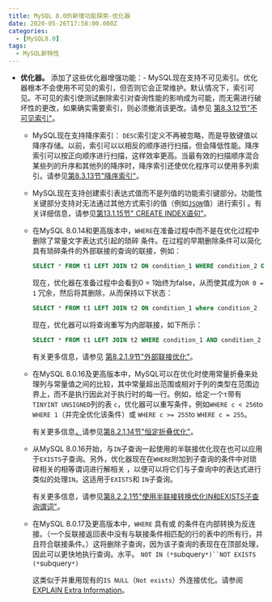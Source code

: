 ```yaml
---
title: MySQL 8.0的新增功能探索-优化器
date: 2020-05-26T17:58:00.000Z
categories:
  - [MySQL8.0]
tags:
  - MySQL新特性
---
```


- **优化器。** 添加了这些优化器增强功能：- MySQL现在支持不可见索引。优化器根本不会使用不可见的索引，但否则它会正常维护。默认情况下，索引可见。不可见的索引使测试删除索引对查询性能的影响成为可能，而无需进行破坏性的更改，如果确实需要索引，则必须撤消该更改。请参见 [第8.3.12节"不可见索引"](https://dev.mysql.com/doc/refman/8.0/en/invisible-indexes.html)。
  - MySQL现在支持降序索引： `DESC`索引定义不再被忽略，而是导致键值以降序存储。以前，索引可以以相反的顺序进行扫描，但会降低性能。降序索引可以按正向顺序进行扫描，这样效率更高。当最有效的扫描顺序混合某些列的升序和其他列的降序时，降序索引还使优化程序可以使用多列索引。请参见[第8.3.13节"降序索引"](https://dev.mysql.com/doc/refman/8.0/en/descending-indexes.html)。

  - MySQL现在支持创建索引表达式值而不是列值的功能索引键部分。功能性关键部分支持对无法通过其他方式索引的值（例如[`JSON`](https://dev.mysql.com/doc/refman/8.0/en/json.html)值）进行索引 。有关详细信息，请参见[第13.1.15节" CREATE INDEX语句"](https://dev.mysql.com/doc/refman/8.0/en/create-index.html)。

  - 在MySQL 8.0.14和更高版本中，`WHERE`在准备过程中而不是在优化过程中删除了常量文字表达式引起的琐碎 条件。在过程的早期删除条件可以简化具有琐碎条件的外部联接的查询的联接，例如：

    ```sql
    SELECT * FROM t1 LEFT JOIN t2 ON condition_1 WHERE condition_2 OR 0 = 1
    ```

    现在，优化器在准备过程中会看到0 = 1始终为false，从而使其成为`OR 0 = 1` 冗余，然后将其删除，从而保持以下状态：

    ```sql
    SELECT * FROM t1 LEFT JOIN t2 ON condition_1 where condition_2
    ```

    现在，优化器可以将查询重写为内部联接，如下所示：

    ```sql
    SELECT * FROM t1 LEFT JOIN t2 WHERE condition_1 AND condition_2
    ```

    有关更多信息，请参见 [第8.2.1.9节"外部联接优化"](https://dev.mysql.com/doc/refman/8.0/en/outer-join-optimization.html)。

  - 在MySQL 8.0.16及更高版本中，MySQL可以在优化时使用常量折叠来处理列与常量值之间的比较，其中常量超出范围或相对于列的类型在范围边界上，而不是执行因此对于执行时的每一行。例如，给定一个`t`带有`TINYINT UNSIGNED`列的表 `c`，优化器可以重写条件，例如`WHERE c < 256`to `WHERE 1`（并完全优化该条件）或 `WHERE c >= 255`to `WHERE c = 255`。

    有关更多信息[，](https://dev.mysql.com/doc/refman/8.0/en/constant-folding-optimization.html)请参见[第8.2.1.14节"恒定折叠优化"](https://dev.mysql.com/doc/refman/8.0/en/constant-folding-optimization.html)。

  - 从MySQL 8.0.16开始，与`IN`子查询一起使用的半联接优化现在也可以应用于`EXISTS`子查询。另外，优化器现在在`WHERE`附加到子查询的条件中对琐碎相关的相等谓词进行解相关 ，以便可以将它们与子查询中的表达式进行类似的处理`IN`。这适用于`EXISTS`和 `IN`子查询。

    有关更多信息，请参见[第8.2.2.1节"使用半联接转换优化IN和EXISTS子查询谓词"](https://dev.mysql.com/doc/refman/8.0/en/semijoins.html)。

  - 在MySQL 8.0.17及更高版本中，`WHERE` 具有或 的条件在内部转换为反连接。（一个反联接返回表中没有与联接条件相匹配的行的表中的所有行，并且符合联接条件。）这将删除子查询，因为该子查询的表现在在顶部处理，因此可以更快地执行查询。水平。 `NOT IN (*`subquery`*)``NOT EXISTS (*`subquery`*)`

    这类似于并重用现有的`IS NULL`（`Not exists`）外连接优化。请参阅 [EXPLAIN Extra Information](https://dev.mysql.com/doc/refman/8.0/en/explain-output.html#explain-extra-information)。
